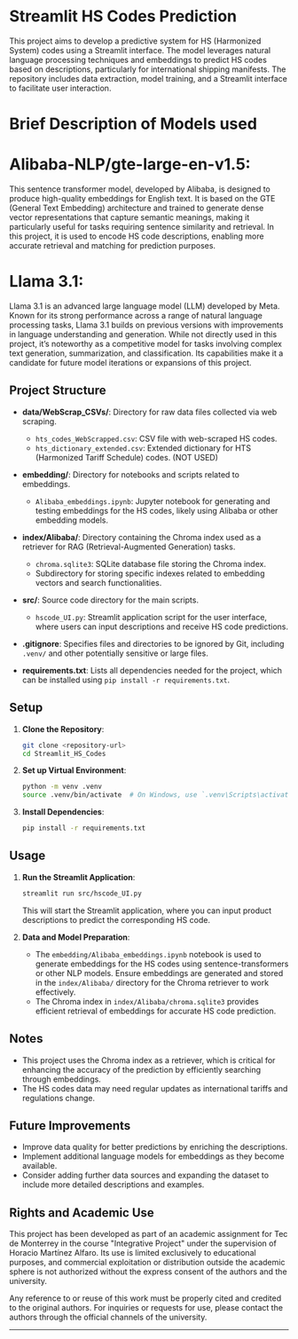 # Streamlit HS Codes Prediction

This project aims to develop a predictive system for HS (Harmonized System) codes using a Streamlit interface. The model leverages natural language processing techniques and embeddings to predict HS codes based on descriptions, particularly for international shipping manifests. The repository includes data extraction, model training, and a Streamlit interface to facilitate user interaction.

# Brief Description of Models used
# Alibaba-NLP/gte-large-en-v1.5: 
This sentence transformer model, developed by Alibaba, is designed to produce high-quality embeddings for English text. It is based on the GTE (General Text Embedding) architecture and trained to generate dense vector 
representations that capture semantic meanings, making it particularly useful for tasks requiring sentence similarity and retrieval. In this project, it is used to encode HS code descriptions, enabling more accurate retrieval and matching for prediction purposes.

# Llama 3.1: 
Llama 3.1 is an advanced large language model (LLM) developed by Meta. Known for its strong performance across a range of natural language processing tasks, Llama 3.1 builds on previous versions with improvements in language understanding and generation. 
While not directly used in this project, it’s noteworthy as a competitive model for tasks involving complex text generation, summarization, and classification. Its capabilities make it a candidate for future model iterations or expansions of this project.


## Project Structure
  
- **data/WebScrap_CSVs/**: Directory for raw data files collected via web scraping.
  - `hts_codes_WebScrapped.csv`: CSV file with web-scraped HS codes.
  - `hts_dictionary_extended.csv`: Extended dictionary for HTS (Harmonized Tariff Schedule) codes. (NOT USED)

- **embedding/**: Directory for notebooks and scripts related to embeddings.
  - `Alibaba_embeddings.ipynb`: Jupyter notebook for generating and testing embeddings for the HS codes, likely using Alibaba or other embedding models.

- **index/Alibaba/**: Directory containing the Chroma index used as a retriever for RAG (Retrieval-Augmented Generation) tasks.
  - `chroma.sqlite3`: SQLite database file storing the Chroma index.
  - Subdirectory for storing specific indexes related to embedding vectors and search functionalities.

- **src/**: Source code directory for the main scripts.
  - `hscode_UI.py`: Streamlit application script for the user interface, where users can input descriptions and receive HS code predictions.

- **.gitignore**: Specifies files and directories to be ignored by Git, including `.venv/` and other potentially sensitive or large files.

- **requirements.txt**: Lists all dependencies needed for the project, which can be installed using `pip install -r requirements.txt`.

## Setup

1. **Clone the Repository**:
   ```bash
   git clone <repository-url>
   cd Streamlit_HS_Codes
   ```

2. **Set up Virtual Environment**:
   ```bash
   python -m venv .venv
   source .venv/bin/activate  # On Windows, use `.venv\Scripts\activate`
   ```

3. **Install Dependencies**:
   ```bash
   pip install -r requirements.txt
   ```

## Usage

1. **Run the Streamlit Application**:
   ```bash
   streamlit run src/hscode_UI.py
   ```
   This will start the Streamlit application, where you can input product descriptions to predict the corresponding HS code.

2. **Data and Model Preparation**:
   - The `embedding/Alibaba_embeddings.ipynb` notebook is used to generate embeddings for the HS codes using sentence-transformers or other NLP models. Ensure embeddings are generated and stored in the `index/Alibaba/` directory for the Chroma retriever to work effectively.
   - The Chroma index in `index/Alibaba/chroma.sqlite3` provides efficient retrieval of embeddings for accurate HS code prediction.

## Notes

- This project uses the Chroma index as a retriever, which is critical for enhancing the accuracy of the prediction by efficiently searching through embeddings.
- The HS codes data may need regular updates as international tariffs and regulations change.
  
## Future Improvements

- Improve data quality for better predictions by enriching the descriptions.
- Implement additional language models for embeddings as they become available.
- Consider adding further data sources and expanding the dataset to include more detailed descriptions and examples.

## Rights and Academic Use
This project has been developed as part of an academic assignment for Tec de Monterrey in the course "Integrative Project" under the supervision of Horacio Martínez Alfaro. Its use is limited exclusively to educational purposes, and commercial exploitation or distribution outside the academic sphere is not authorized without the express consent of the authors and the university.

Any reference to or reuse of this work must be properly cited and credited to the original authors. For inquiries or requests for use, please contact the authors through the official channels of the university.

---

